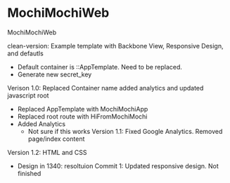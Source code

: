 MochiMochiWeb
=========

MochiMochiWeb



clean-version: Example template with Backbone View, Responsive Design, and defautls
  * Default container  is ::AppTemplate. Need to be replaced.
  * Generate new secret_key

Verison 1.0: Replaced Container name added analytics and updated javascript root
  * Replaced AppTemplate with MochiMochiApp
  * Replaced root route with HiFromMochiMochi
  * Added Analytics
    * Not sure if this works
Version 1.1: Fixed Google Analytics. Removed page/index content

Version 1.2: HTML and CSS
  * Design in 1340: resoltuion
  Commit 1: Updated responsive design. Not finished